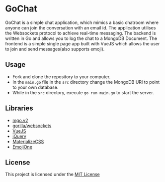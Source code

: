 # GoChat

GoChat is a simple chat application, which mimics a basic chatroom where anyone can join the conversation with an email id. The application utilises the Websockets protocol to achieve real-time messaging. The backend is written in Go and allows you to log the chat to a MongoDB Document. The frontend is a simple single page app built with VueJS which allows the user to join and send messages(also supports emoji). 

## Usage
* Fork and clone the repository to your computer.
* In the `main.go` file in the `src` directory change the MongoDB URI to point to your own database.
* While in the `src` directory, execute `go run main.go` to start the server.

## Libraries
* [mgo.v2](https://gopkg.in/mgo.v2)
* [gorilla/websockets](https://github.com/gorilla/websocket)
* [VueJS](https://vuejs.org)
* [jQuery](https://jquery.com/)
* [MaterializeCSS](https://materializecss.com/)
* [EmojiOne](https://www.emojione.com/)

## License
This project is licensed under the [MIT License](https://github.com/GoChat/Cosmo/blob/master/LICENSE.md)
